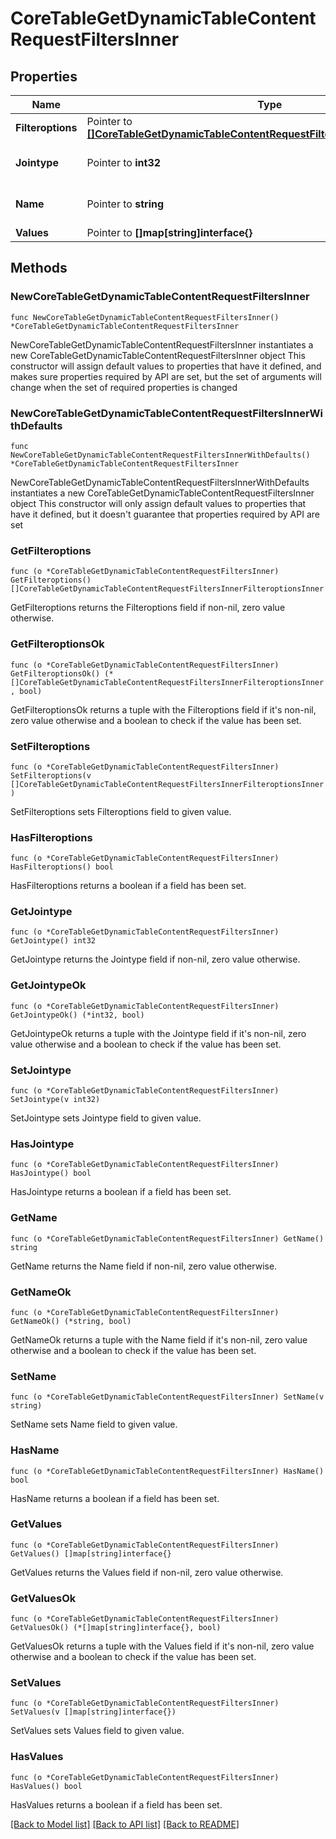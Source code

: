 # CoreTableGetDynamicTableContentRequestFiltersInner

## Properties

Name | Type | Description | Notes
------------ | ------------- | ------------- | -------------
**Filteroptions** | Pointer to [**[]CoreTableGetDynamicTableContentRequestFiltersInnerFilteroptionsInner**](CoreTableGetDynamicTableContentRequestFiltersInnerFilteroptionsInner.md) |  | [optional] 
**Jointype** | Pointer to **int32** | Type of join for filter values | [optional] [default to null]
**Name** | Pointer to **string** | Name of the filter | [optional] [default to "null"]
**Values** | Pointer to **[]map[string]interface{}** |  | [optional] 

## Methods

### NewCoreTableGetDynamicTableContentRequestFiltersInner

`func NewCoreTableGetDynamicTableContentRequestFiltersInner() *CoreTableGetDynamicTableContentRequestFiltersInner`

NewCoreTableGetDynamicTableContentRequestFiltersInner instantiates a new CoreTableGetDynamicTableContentRequestFiltersInner object
This constructor will assign default values to properties that have it defined,
and makes sure properties required by API are set, but the set of arguments
will change when the set of required properties is changed

### NewCoreTableGetDynamicTableContentRequestFiltersInnerWithDefaults

`func NewCoreTableGetDynamicTableContentRequestFiltersInnerWithDefaults() *CoreTableGetDynamicTableContentRequestFiltersInner`

NewCoreTableGetDynamicTableContentRequestFiltersInnerWithDefaults instantiates a new CoreTableGetDynamicTableContentRequestFiltersInner object
This constructor will only assign default values to properties that have it defined,
but it doesn't guarantee that properties required by API are set

### GetFilteroptions

`func (o *CoreTableGetDynamicTableContentRequestFiltersInner) GetFilteroptions() []CoreTableGetDynamicTableContentRequestFiltersInnerFilteroptionsInner`

GetFilteroptions returns the Filteroptions field if non-nil, zero value otherwise.

### GetFilteroptionsOk

`func (o *CoreTableGetDynamicTableContentRequestFiltersInner) GetFilteroptionsOk() (*[]CoreTableGetDynamicTableContentRequestFiltersInnerFilteroptionsInner, bool)`

GetFilteroptionsOk returns a tuple with the Filteroptions field if it's non-nil, zero value otherwise
and a boolean to check if the value has been set.

### SetFilteroptions

`func (o *CoreTableGetDynamicTableContentRequestFiltersInner) SetFilteroptions(v []CoreTableGetDynamicTableContentRequestFiltersInnerFilteroptionsInner)`

SetFilteroptions sets Filteroptions field to given value.

### HasFilteroptions

`func (o *CoreTableGetDynamicTableContentRequestFiltersInner) HasFilteroptions() bool`

HasFilteroptions returns a boolean if a field has been set.

### GetJointype

`func (o *CoreTableGetDynamicTableContentRequestFiltersInner) GetJointype() int32`

GetJointype returns the Jointype field if non-nil, zero value otherwise.

### GetJointypeOk

`func (o *CoreTableGetDynamicTableContentRequestFiltersInner) GetJointypeOk() (*int32, bool)`

GetJointypeOk returns a tuple with the Jointype field if it's non-nil, zero value otherwise
and a boolean to check if the value has been set.

### SetJointype

`func (o *CoreTableGetDynamicTableContentRequestFiltersInner) SetJointype(v int32)`

SetJointype sets Jointype field to given value.

### HasJointype

`func (o *CoreTableGetDynamicTableContentRequestFiltersInner) HasJointype() bool`

HasJointype returns a boolean if a field has been set.

### GetName

`func (o *CoreTableGetDynamicTableContentRequestFiltersInner) GetName() string`

GetName returns the Name field if non-nil, zero value otherwise.

### GetNameOk

`func (o *CoreTableGetDynamicTableContentRequestFiltersInner) GetNameOk() (*string, bool)`

GetNameOk returns a tuple with the Name field if it's non-nil, zero value otherwise
and a boolean to check if the value has been set.

### SetName

`func (o *CoreTableGetDynamicTableContentRequestFiltersInner) SetName(v string)`

SetName sets Name field to given value.

### HasName

`func (o *CoreTableGetDynamicTableContentRequestFiltersInner) HasName() bool`

HasName returns a boolean if a field has been set.

### GetValues

`func (o *CoreTableGetDynamicTableContentRequestFiltersInner) GetValues() []map[string]interface{}`

GetValues returns the Values field if non-nil, zero value otherwise.

### GetValuesOk

`func (o *CoreTableGetDynamicTableContentRequestFiltersInner) GetValuesOk() (*[]map[string]interface{}, bool)`

GetValuesOk returns a tuple with the Values field if it's non-nil, zero value otherwise
and a boolean to check if the value has been set.

### SetValues

`func (o *CoreTableGetDynamicTableContentRequestFiltersInner) SetValues(v []map[string]interface{})`

SetValues sets Values field to given value.

### HasValues

`func (o *CoreTableGetDynamicTableContentRequestFiltersInner) HasValues() bool`

HasValues returns a boolean if a field has been set.


[[Back to Model list]](../README.md#documentation-for-models) [[Back to API list]](../README.md#documentation-for-api-endpoints) [[Back to README]](../README.md)


